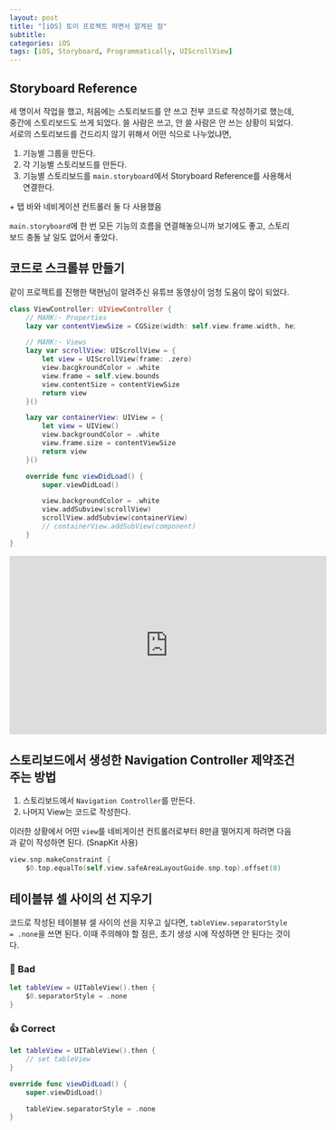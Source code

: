 ```yaml
---
layout: post
title: "[iOS] 토이 프로젝트 하면서 알게된 점"
subtitle:
categories: iOS
tags: [iOS, Storyboard, Programmatically, UIScrollView]
---
```


## Storyboard Reference

세 명이서 작업을 했고, 처음에는 스토리보드를 안 쓰고 전부 코드로 작성하기로 했는데, 중간에 스토리보드도 쓰게 되었다. 쓸 사람은 쓰고, 안 쓸 사람은 안 쓰는 상황이 되었다. 서로의 스토리보드를 건드리지 않기 위해서 어떤 식으로 나누었냐면,

1. 기능별 그룹을 만든다.
2. 각 기능별 스토리보드를 만든다.
3. 기능별 스토리보드를 `main.storyboard`에서 Storyboard Reference를 사용해서 연결한다.

\+ 탭 바와 네비게이션 컨트롤러 둘 다 사용했음

`main.storyboard`에 한 번 모든 기능의 흐름을 연결해놓으니까 보기에도 좋고, 스토리보드 충돌 날 일도 없어서 좋았다. 

## 코드로 스크롤뷰 만들기

같이 프로젝트를 진행한 택현님이 알려주신 유튜브 동영상이 엄청 도움이 많이 되었다.

```swift
class ViewController: UIViewController {
    // MARK:- Properties
    lazy var contentViewSize = CGSize(width: self.view.frame.width, height: self.view.frame.height)    

    // MARK:- Views
    lazy var scrollView: UIScrollView = {
        let view = UIScrollView(frame: .zero)
        view.bacgkroundColor = .white
        view.frame = self.view.bounds
        view.contentSize = contentViewSize
        return view
    }()

    lazy var containerView: UIView = {
        let view = UIView()
        view.backgroundColor = .white
        view.frame.size = contentViewSize
        return view
    }()

    override func viewDidLoad() {
        super.viewDidLoad()

        view.backgroundColor = .white
        view.addSubview(scrollView)
        scrollView.addSubview(containerView)
        // containerView.addSubView(component)
    }
}
```
<p align="center">

<iframe width="560" height="315" src="https://www.youtube.com/embed/-yjknIzf5KE" title="YouTube video player" frameborder="0" allow="accelerometer; autoplay; clipboard-write; encrypted-media; gyroscope; picture-in-picture" allowfullscreen></iframe>

</p>

## 스토리보드에서 생성한 Navigation Controller 제약조건 주는 방법

1.  스토리보드에서 `Navigation Controller`를 만든다.
2.  나머지 View는 코드로 작성한다.

이러한 상황에서 어떤 `view`를 네비게이션 컨트롤러로부터 8만큼 떨어지게 하려면 다음과 같이 작성하면 된다. (SnapKit 사용)

```swift
view.snp.makeConstraint {
    $0.top.equalTo(self.view.safeAreaLayoutGuide.snp.top).offset(8)
```

## 테이블뷰 셀 사이의 선 지우기

코드로 작성된 테이블뷰 셀 사이의 선을 지우고 싶다면, `tableView.separatorStyle = .none`을 쓰면 된다. 이때 주의해야 할 점은, 초기 생성 시에 작성하면 안 된다는 것이다.

### 🚫 Bad

```swift
let tableView = UITableView().then {
    $0.separatorStyle = .none
}
```

### 👍 Correct

```swift
let tableView = UITableView().then {
    // set tableView
}

override func viewDidLoad() {
    super.viewDidLoad()

    tableView.separatorStyle = .none
}
```